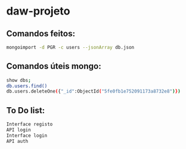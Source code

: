 # daw-projeto

## Comandos feitos:

```bash
mongoimport -d PGR -c users --jsonArray db.json
```

## Comandos úteis mongo:

```bash
show dbs;
db.users.find()
db.users.deleteOne({"_id":ObjectId("5fe0fb1e752091173a8732e8")})
```

## To Do list:

```bash
Interface registo
API login
Interface login
API auth
```
